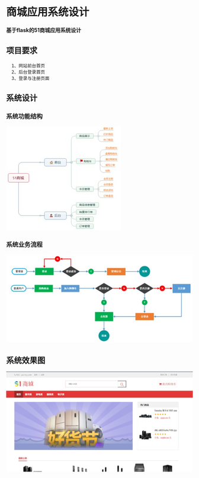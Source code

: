 # 商城应用系统设计
#### 基于flask的51商城应用系统设计

## 项目要求
      1、网站前台首页
      2、后台登录首页
      3、登录与注册页面
## 系统设计

### 系统功能结构
![avatar](/images/b.jpg)
### 系统业务流程
![avatar](/images/c.jpg)

## 系统效果图
![avatar](/images/a.jpg)
  